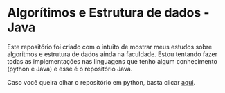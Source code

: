 # Algorítimos e Estrutura de dados - Java
Este repositório foi criado com o intuito de mostrar meus 
estudos sobre algoritmos e estrutura de dados ainda na faculdade.
Estou tentando fazer todas as implementações nas linguagens que tenho algum
conhecimento (python e Java) e esse é o repositório Java. 

Caso você queira olhar o repositório em python, basta clicar [aqui](https://github.com/Pedro-RGS/AED-python).
